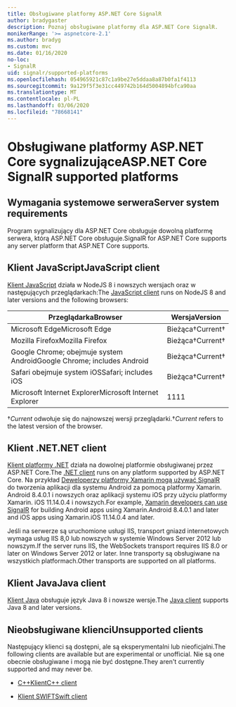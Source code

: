 ```yaml
---
title: Obsługiwane platformy ASP.NET Core SignalR
author: bradygaster
description: Poznaj obsługiwane platformy dla ASP.NET Core SignalR.
monikerRange: '>= aspnetcore-2.1'
ms.author: bradyg
ms.custom: mvc
ms.date: 01/16/2020
no-loc:
- SignalR
uid: signalr/supported-platforms
ms.openlocfilehash: 054965921c87c1a9be27e5ddaa8a87b0fa1f4113
ms.sourcegitcommit: 9a129f5f3e31cc449742b164d5004894bfca90aa
ms.translationtype: MT
ms.contentlocale: pl-PL
ms.lasthandoff: 03/06/2020
ms.locfileid: "78668141"
---
```

# <a name="aspnet-core-signalr-supported-platforms"></a><span data-ttu-id="17123-103">Obsługiwane platformy ASP.NET Core sygnalizujące</span><span class="sxs-lookup"><span data-stu-id="17123-103">ASP.NET Core SignalR supported platforms</span></span>

## <a name="server-system-requirements"></a><span data-ttu-id="17123-104">Wymagania systemowe serwera</span><span class="sxs-lookup"><span data-stu-id="17123-104">Server system requirements</span></span>

<span data-ttu-id="17123-105">Program sygnalizujący dla ASP.NET Core obsługuje dowolną platformę serwera, którą ASP.NET Core obsługuje.</span><span class="sxs-lookup"><span data-stu-id="17123-105">SignalR for ASP.NET Core supports any server platform that ASP.NET Core supports.</span></span>

## <a name="javascript-client"></a><span data-ttu-id="17123-106">Klient JavaScript</span><span class="sxs-lookup"><span data-stu-id="17123-106">JavaScript client</span></span>

<span data-ttu-id="17123-107">[Klient JavaScript](xref:signalr/javascript-client) działa w NodeJS 8 i nowszych wersjach oraz w następujących przeglądarkach:</span><span class="sxs-lookup"><span data-stu-id="17123-107">The [JavaScript client](xref:signalr/javascript-client) runs on NodeJS 8 and later versions and the following browsers:</span></span>

| <span data-ttu-id="17123-108">Przeglądarka</span><span class="sxs-lookup"><span data-stu-id="17123-108">Browser</span></span>                         | <span data-ttu-id="17123-109">Wersja</span><span class="sxs-lookup"><span data-stu-id="17123-109">Version</span></span>         |
| ------------------------------- | --------------- |
| <span data-ttu-id="17123-110">Microsoft Edge</span><span class="sxs-lookup"><span data-stu-id="17123-110">Microsoft Edge</span></span>                  | <span data-ttu-id="17123-111">Bieżąca&dagger;</span><span class="sxs-lookup"><span data-stu-id="17123-111">Current&dagger;</span></span> |
| <span data-ttu-id="17123-112">Mozilla Firefox</span><span class="sxs-lookup"><span data-stu-id="17123-112">Mozilla Firefox</span></span>                 | <span data-ttu-id="17123-113">Bieżąca&dagger;</span><span class="sxs-lookup"><span data-stu-id="17123-113">Current&dagger;</span></span> |
| <span data-ttu-id="17123-114">Google Chrome; obejmuje system Android</span><span class="sxs-lookup"><span data-stu-id="17123-114">Google Chrome; includes Android</span></span> | <span data-ttu-id="17123-115">Bieżąca&dagger;</span><span class="sxs-lookup"><span data-stu-id="17123-115">Current&dagger;</span></span> |
| <span data-ttu-id="17123-116">Safari obejmuje system iOS</span><span class="sxs-lookup"><span data-stu-id="17123-116">Safari; includes iOS</span></span>            | <span data-ttu-id="17123-117">Bieżąca&dagger;</span><span class="sxs-lookup"><span data-stu-id="17123-117">Current&dagger;</span></span> |
| <span data-ttu-id="17123-118">Microsoft Internet Explorer</span><span class="sxs-lookup"><span data-stu-id="17123-118">Microsoft Internet Explorer</span></span>     | <span data-ttu-id="17123-119">11</span><span class="sxs-lookup"><span data-stu-id="17123-119">11</span></span>              |

<span data-ttu-id="17123-120">&dagger;*Current* odwołuje się do najnowszej wersji przeglądarki.</span><span class="sxs-lookup"><span data-stu-id="17123-120">&dagger;*Current* refers to the latest version of the browser.</span></span>

## <a name="net-client"></a><span data-ttu-id="17123-121">Klient .NET</span><span class="sxs-lookup"><span data-stu-id="17123-121">.NET client</span></span>

<span data-ttu-id="17123-122">[Klient platformy .NET](xref:signalr/dotnet-client) działa na dowolnej platformie obsługiwanej przez ASP.NET Core.</span><span class="sxs-lookup"><span data-stu-id="17123-122">The [.NET client](xref:signalr/dotnet-client) runs on any platform supported by ASP.NET Core.</span></span> <span data-ttu-id="17123-123">Na przykład [Deweloperzy platformy Xamarin mogą używać SignalR](https://github.com/aspnet/Announcements/issues/305) do tworzenia aplikacji dla systemu Android za pomocą platformy Xamarin. Android 8.4.0.1 i nowszych oraz aplikacji systemu iOS przy użyciu platformy Xamarin. iOS 11.14.0.4 i nowszych.</span><span class="sxs-lookup"><span data-stu-id="17123-123">For example, [Xamarin developers can use SignalR](https://github.com/aspnet/Announcements/issues/305) for building Android apps using Xamarin.Android 8.4.0.1 and later and iOS apps using Xamarin.iOS 11.14.0.4 and later.</span></span>

<span data-ttu-id="17123-124">Jeśli na serwerze są uruchomione usługi IIS, transport gniazd internetowych wymaga usług IIS 8,0 lub nowszych w systemie Windows Server 2012 lub nowszym.</span><span class="sxs-lookup"><span data-stu-id="17123-124">If the server runs IIS, the WebSockets transport requires IIS 8.0 or later on Windows Server 2012 or later.</span></span> <span data-ttu-id="17123-125">Inne transporty są obsługiwane na wszystkich platformach.</span><span class="sxs-lookup"><span data-stu-id="17123-125">Other transports are supported on all platforms.</span></span>

## <a name="java-client"></a><span data-ttu-id="17123-126">Klient Java</span><span class="sxs-lookup"><span data-stu-id="17123-126">Java client</span></span>

<span data-ttu-id="17123-127">[Klient Java](xref:signalr/java-client) obsługuje język Java 8 i nowsze wersje.</span><span class="sxs-lookup"><span data-stu-id="17123-127">The [Java client](xref:signalr/java-client) supports Java 8 and later versions.</span></span>

## <a name="unsupported-clients"></a><span data-ttu-id="17123-128">Nieobsługiwane klienci</span><span class="sxs-lookup"><span data-stu-id="17123-128">Unsupported clients</span></span>

<span data-ttu-id="17123-129">Następujący klienci są dostępni, ale są eksperymentalni lub nieoficjalni.</span><span class="sxs-lookup"><span data-stu-id="17123-129">The following clients are available but are experimental or unofficial.</span></span> <span data-ttu-id="17123-130">Nie są one obecnie obsługiwane i mogą nie być dostępne.</span><span class="sxs-lookup"><span data-stu-id="17123-130">They aren't currently supported and may never be.</span></span>

* <span data-ttu-id="17123-131">[C++Klient](https://github.com/aspnet/SignalR-Client-Cpp)</span><span class="sxs-lookup"><span data-stu-id="17123-131">[C++ client](https://github.com/aspnet/SignalR-Client-Cpp)</span></span>

* <span data-ttu-id="17123-132">[Klient SWIFT](https://github.com/moozzyk/SignalR-Client-Swift)</span><span class="sxs-lookup"><span data-stu-id="17123-132">[Swift client](https://github.com/moozzyk/SignalR-Client-Swift)</span></span>

